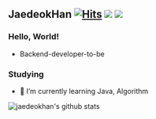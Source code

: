 ## JaedeokHan [![Hits](https://hits.seeyoufarm.com/api/count/incr/badge.svg?url=https%3A%2F%2Fgithub.com%2Fjaedeokhan%2Fhit-counter&count_bg=%2379C83D&title_bg=%23555555&icon=&icon_color=%23E7E7E7&title=hits&edge_flat=false)](https://hits.seeyoufarm.com) ![](https://img.shields.io/badge/Gmail-d14836?style=flat-square&logo=Gmail&logoColor=white&link=mailto:hjaedeok@gmail.com) ![](http://img.shields.io/badge/-Blog-blue?style=flat-square&logo=0E9648&link=https://co-deok.tistory.com/)

### Hello, World!
* Backend-developer-to-be 

### Studying
* 🌱 I’m currently learning Java, Algorithm

![jaedeokhan's github stats](https://github-readme-stats.vercel.app/api?username=jaedeokhan&show_icons=true&theme=dracula)


<!--
**jaedeokhan/jaedeokhan** is a ✨ _special_ ✨ repository because its `README.md` (this file) appears on your GitHub profile.

Here are some ideas to get you started:

- 🔭 I’m currently working on ...
- 🌱 I’m currently learning ...
- 👯 I’m looking to collaborate on ...
- 🤔 I’m looking for help with ...
- 💬 Ask me about ...
- 📫 How to reach me: ...
- 😄 Pronouns: ...
- ⚡ Fun fact: ...
-->
